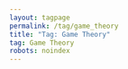 ```yaml
---
layout: tagpage
permalink: /tag/game_theory
title: "Tag: Game Theory"
tag: Game Theory
robots: noindex
---
```

